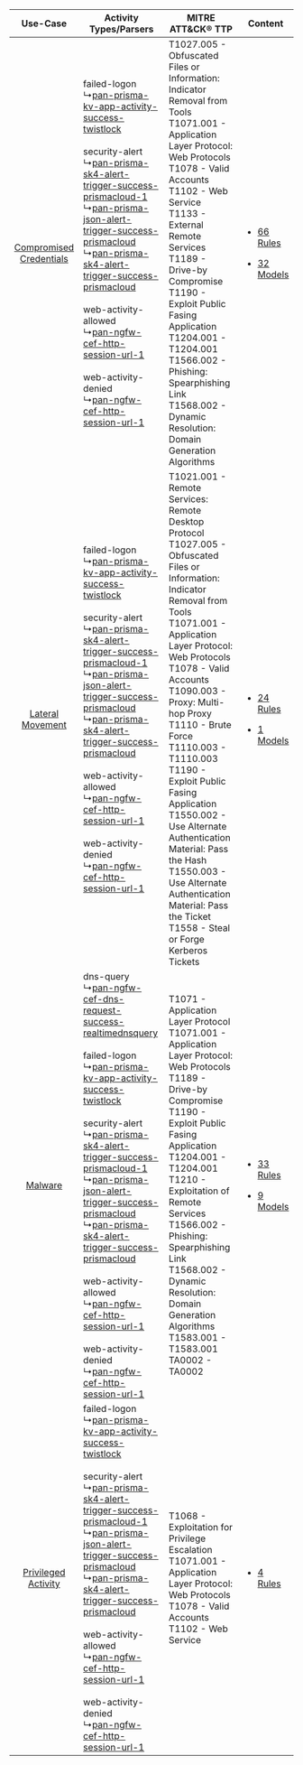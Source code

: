 |    Use-Case    | Activity Types/Parsers    | MITRE ATT&CK® TTP    | Content    |
|:----:| ---- | ---- | ---- |
| [Compromised Credentials](../../../UseCases/uc_compromised_credentials.md) |  failed-logon<br> ↳[pan-prisma-kv-app-activity-success-twistlock](Ps/pC_panprismakvappactivitysuccesstwistlock.md)<br><br> security-alert<br> ↳[pan-prisma-sk4-alert-trigger-success-prismacloud-1](Ps/pC_panprismask4alerttriggersuccessprismacloud1.md)<br> ↳[pan-prisma-json-alert-trigger-success-prismacloud](Ps/pC_panprismajsonalerttriggersuccessprismacloud.md)<br> ↳[pan-prisma-sk4-alert-trigger-success-prismacloud](Ps/pC_panprismask4alerttriggersuccessprismacloud.md)<br><br> web-activity-allowed<br> ↳[pan-ngfw-cef-http-session-url-1](Ps/pC_panngfwcefhttpsessionurl1.md)<br><br> web-activity-denied<br> ↳[pan-ngfw-cef-http-session-url-1](Ps/pC_panngfwcefhttpsessionurl1.md)<br>    | T1027.005 - Obfuscated Files or Information: Indicator Removal from Tools<br>T1071.001 - Application Layer Protocol: Web Protocols<br>T1078 - Valid Accounts<br>T1102 - Web Service<br>T1133 - External Remote Services<br>T1189 - Drive-by Compromise<br>T1190 - Exploit Public Fasing Application<br>T1204.001 - T1204.001<br>T1566.002 - Phishing: Spearphishing Link<br>T1568.002 - Dynamic Resolution: Domain Generation Algorithms<br>    | [<ul><li>66 Rules</li></ul><ul><li>32 Models</li></ul>](RM/r_m_palo_alto_networks_prisma_cloud_Compromised_Credentials.md) |
|        [Lateral Movement](../../../UseCases/uc_lateral_movement.md)        |  failed-logon<br> ↳[pan-prisma-kv-app-activity-success-twistlock](Ps/pC_panprismakvappactivitysuccesstwistlock.md)<br><br> security-alert<br> ↳[pan-prisma-sk4-alert-trigger-success-prismacloud-1](Ps/pC_panprismask4alerttriggersuccessprismacloud1.md)<br> ↳[pan-prisma-json-alert-trigger-success-prismacloud](Ps/pC_panprismajsonalerttriggersuccessprismacloud.md)<br> ↳[pan-prisma-sk4-alert-trigger-success-prismacloud](Ps/pC_panprismask4alerttriggersuccessprismacloud.md)<br><br> web-activity-allowed<br> ↳[pan-ngfw-cef-http-session-url-1](Ps/pC_panngfwcefhttpsessionurl1.md)<br><br> web-activity-denied<br> ↳[pan-ngfw-cef-http-session-url-1](Ps/pC_panngfwcefhttpsessionurl1.md)<br>    | T1021.001 - Remote Services: Remote Desktop Protocol<br>T1027.005 - Obfuscated Files or Information: Indicator Removal from Tools<br>T1071.001 - Application Layer Protocol: Web Protocols<br>T1078 - Valid Accounts<br>T1090.003 - Proxy: Multi-hop Proxy<br>T1110 - Brute Force<br>T1110.003 - T1110.003<br>T1190 - Exploit Public Fasing Application<br>T1550.002 - Use Alternate Authentication Material: Pass the Hash<br>T1550.003 - Use Alternate Authentication Material: Pass the Ticket<br>T1558 - Steal or Forge Kerberos Tickets<br> | [<ul><li>24 Rules</li></ul><ul><li>1 Models</li></ul>](RM/r_m_palo_alto_networks_prisma_cloud_Lateral_Movement.md)         |
|    [Malware](../../../UseCases/uc_malware.md)    |  dns-query<br> ↳[pan-ngfw-cef-dns-request-success-realtimednsquery](Ps/pC_panngfwcefdnsrequestsuccessrealtimednsquery.md)<br><br> failed-logon<br> ↳[pan-prisma-kv-app-activity-success-twistlock](Ps/pC_panprismakvappactivitysuccesstwistlock.md)<br><br> security-alert<br> ↳[pan-prisma-sk4-alert-trigger-success-prismacloud-1](Ps/pC_panprismask4alerttriggersuccessprismacloud1.md)<br> ↳[pan-prisma-json-alert-trigger-success-prismacloud](Ps/pC_panprismajsonalerttriggersuccessprismacloud.md)<br> ↳[pan-prisma-sk4-alert-trigger-success-prismacloud](Ps/pC_panprismask4alerttriggersuccessprismacloud.md)<br><br> web-activity-allowed<br> ↳[pan-ngfw-cef-http-session-url-1](Ps/pC_panngfwcefhttpsessionurl1.md)<br><br> web-activity-denied<br> ↳[pan-ngfw-cef-http-session-url-1](Ps/pC_panngfwcefhttpsessionurl1.md)<br> | T1071 - Application Layer Protocol<br>T1071.001 - Application Layer Protocol: Web Protocols<br>T1189 - Drive-by Compromise<br>T1190 - Exploit Public Fasing Application<br>T1204.001 - T1204.001<br>T1210 - Exploitation of Remote Services<br>T1566.002 - Phishing: Spearphishing Link<br>T1568.002 - Dynamic Resolution: Domain Generation Algorithms<br>T1583.001 - T1583.001<br>TA0002 - TA0002<br>    | [<ul><li>33 Rules</li></ul><ul><li>9 Models</li></ul>](RM/r_m_palo_alto_networks_prisma_cloud_Malware.md)    |
|     [Privileged Activity](../../../UseCases/uc_privileged_activity.md)     |  failed-logon<br> ↳[pan-prisma-kv-app-activity-success-twistlock](Ps/pC_panprismakvappactivitysuccesstwistlock.md)<br><br> security-alert<br> ↳[pan-prisma-sk4-alert-trigger-success-prismacloud-1](Ps/pC_panprismask4alerttriggersuccessprismacloud1.md)<br> ↳[pan-prisma-json-alert-trigger-success-prismacloud](Ps/pC_panprismajsonalerttriggersuccessprismacloud.md)<br> ↳[pan-prisma-sk4-alert-trigger-success-prismacloud](Ps/pC_panprismask4alerttriggersuccessprismacloud.md)<br><br> web-activity-allowed<br> ↳[pan-ngfw-cef-http-session-url-1](Ps/pC_panngfwcefhttpsessionurl1.md)<br><br> web-activity-denied<br> ↳[pan-ngfw-cef-http-session-url-1](Ps/pC_panngfwcefhttpsessionurl1.md)<br>    | T1068 - Exploitation for Privilege Escalation<br>T1071.001 - Application Layer Protocol: Web Protocols<br>T1078 - Valid Accounts<br>T1102 - Web Service<br>    | [<ul><li>4 Rules</li></ul>](RM/r_m_palo_alto_networks_prisma_cloud_Privileged_Activity.md)    |
